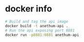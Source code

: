 # docker info

```bash
# Build and tag the api image
docker build -t anethum-api .
# Run the api exposing port 8881
docker run -p8881:8881 anethum-api
```